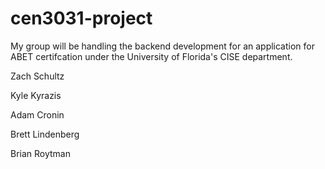 cen3031-project
===============

My group will be handling the backend development for an application for ABET certifcation under the University of Florida's CISE department.

Zach Schultz

Kyle Kyrazis

Adam Cronin

Brett Lindenberg

Brian Roytman
